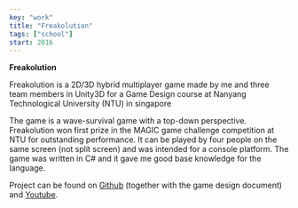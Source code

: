 ```yaml
---
key: "work"
title: "Freakolution"
tags: ["school"]
start: 2016
---
```

**Freakolution**

Freakolution is a 2D/3D hybrid multiplayer game made by me and three team members in Unity3D for a Game Design course at Nanyang Technological University (NTU) in singapore

The game is a wave-survival game with a top-down perspective. Freakolution won first prize in the MAGIC game challenge competition at NTU for outstanding performance. It can be played by four people on the same screen (not split screen) and was intended for a console platform. The game was written in C# and it gave me good base knowledge for the language.

Project can be found on [Github](https://github.com/kbladin/DracoLabs_Freakolution) (together with the game design document) and [Youtube](https://www.youtube.com/watch?v=HZn-pMRpLiU).
